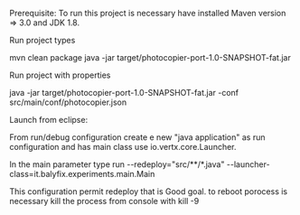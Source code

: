 Prerequisite:
To run this project is necessary have installed Maven version => 3.0 and JDK 1.8.

Run project types 

mvn clean package
java -jar target/photocopier-port-1.0-SNAPSHOT-fat.jar

Run project with properties

java -jar target/photocopier-port-1.0-SNAPSHOT-fat.jar -conf src/main/conf/photocopier.json



Launch from eclipse:

From run/debug configuration create e new "java application" as run configuration and has
main class use io.vertx.core.Launcher.

In the main parameter type 
run --redeploy="src/**/*.java" --launcher-class=it.balyfix.experiments.main.Main

This configuration permit redeploy that is Good goal. to reboot porocess is necessary kill the
process from console with kill -9 <pid>